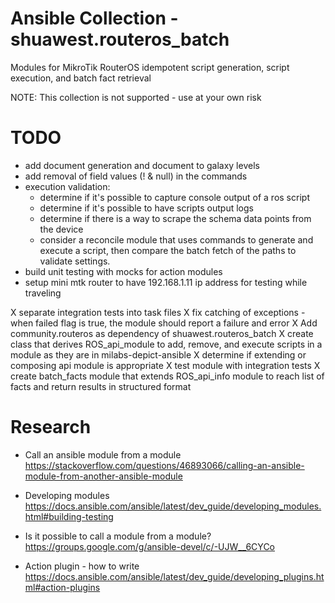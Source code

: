 # Ansible Collection - shuawest.routeros_batch

Modules for MikroTik RouterOS idempotent script generation, script execution, and batch fact retrieval

NOTE: This collection is not supported - use at your own risk

# TODO
 
- add document generation and document to galaxy levels
- add removal of field values (! & null) in the commands
- execution validation:
  - determine if it's possible to capture console output of a ros script 
  - determine if it's possible to have scripts output logs
  - determine if there is a way to scrape the schema data points from the device
  - consider a reconcile module that uses commands to generate and execute a script, then compare the batch fetch of the paths
  to validate settings. 
- build unit testing with mocks for action modules 
- setup mini mtk router to have 192.168.1.11 ip address for testing while traveling

X separate integration tests into task files
X fix catching of exceptions - when failed flag is true, the module should report a failure and error
X Add community.routeros as dependency of shuawest.routeros_batch
X create class that derives ROS_api_module to add, remove, and execute scripts in a module as they are in milabs-depict-ansible
  X determine if extending or composing api module is appropriate
X test module with integration tests 
X create batch_facts module that extends ROS_api_info module to reach list of facts and return results in structured format

# Research
- Call an ansible module from a module
  https://stackoverflow.com/questions/46893066/calling-an-ansible-module-from-another-ansible-module

- Developing modules
  https://docs.ansible.com/ansible/latest/dev_guide/developing_modules.html#building-testing

- Is it possible to call a module from a module?
  https://groups.google.com/g/ansible-devel/c/-UJW__6CYCo 

- Action plugin - how to write
  https://docs.ansible.com/ansible/latest/dev_guide/developing_plugins.html#action-plugins 